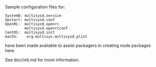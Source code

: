 Sample configuration files for:
```
SystemD: multisysd.service
Upstart: multisysd.conf
OpenRC:  multisysd.openrc
         multisysd.openrcconf
CentOS:  multisysd.init
macOS:    org.multisys.multisysd.plist
```
have been made available to assist packagers in creating node packages here.

See doc/init.md for more information.

